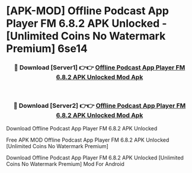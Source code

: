 # [APK-MOD] Offline Podcast App  Player FM 6.8.2 APK Unlocked - [Unlimited Coins No Watermark Premium] 6se14



<div align="center">
<h3>🔴 Download [Server1] 👉👉 <a href="https://momento.my/?title=Offline_Podcast_App__Player_FM_6.8.2_APK_Unlocked">Offline Podcast App  Player FM 6.8.2 APK Unlocked Mod Apk</a></h3><br>

<h3>🔴 Download [Server2] 👉👉 <a href="https://momento.my/?title=Offline_Podcast_App__Player_FM_6.8.2_APK_Unlocked">Offline Podcast App  Player FM 6.8.2 APK Unlocked Mod Apk</a></h3>
</div>



Download Offline Podcast App  Player FM 6.8.2 APK Unlocked 

Free APK MOD Offline Podcast App  Player FM 6.8.2 APK Unlocked [Unlimited Coins No Watermark Premium]

Download Offline Podcast App  Player FM 6.8.2 APK Unlocked [Unlimited Coins No Watermark Premium] Mod For Android

